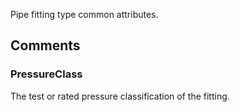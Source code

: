 Pipe fitting type common attributes.

<!-- end of short definition -->



## Comments

### PressureClass

The test or rated pressure classification of the fitting.

